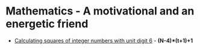 # Mathematics - A motivational and an energetic friend

* [Calculating squares of integer numbers with unit digit 6](./maths/calculating_squares_of_ends_at_6.md) - **(N-4)*(t+1)+1**